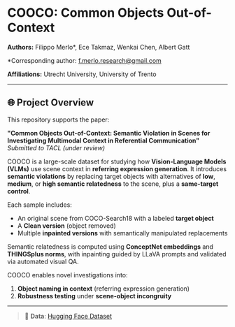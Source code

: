 # COOCO: Common Objects Out-of-Context

**Authors:** Filippo Merlo\*, Ece Takmaz, Wenkai Chen, Albert Gatt

\*Corresponding author: [f.merlo.research@gmail.com](mailto:f.merlo.research@gmail.com)

**Affiliations:** Utrecht University, University of Trento

---

## 🌐 Project Overview

This repository supports the paper:

**"Common Objects Out-of-Context: Semantic Violation in Scenes for Investigating Multimodal Context in Referential Communication"**
*Submitted to TACL (under review)*

COOCO is a large-scale dataset for studying how **Vision-Language Models (VLMs)** use scene context in **referring expression generation**. It introduces **semantic violations** by replacing target objects with alternatives of **low**, **medium**, or **high semantic relatedness** to the scene, plus a **same-target control**.

Each sample includes:

* An original scene from COCO-Search18 with a labeled **target object**
* A **Clean version** (object removed)
* Multiple **inpainted versions** with semantically manipulated replacements

Semantic relatedness is computed using **ConceptNet embeddings** and **THINGSplus norms**, with inpainting guided by LLaVA prompts and validated via automated visual QA.

COOCO enables novel investigations into:

1. **Object naming in context** (referring expression generation)
2. **Robustness testing** under **scene-object incongruity**

---

> 🤗 **Data**: [Hugging Face Dataset](https://huggingface.co/datasets/fmerlo/COOCO)
